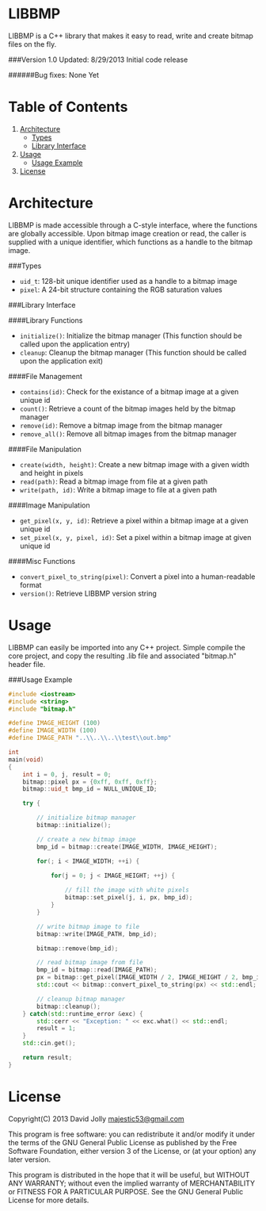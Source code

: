LIBBMP
========

LIBBMP is a C++ library that makes it easy to read, write and create
bitmap files on the fly.

###Version 1.0
Updated: 8/29/2013
Initial code release

######Bug fixes:
None Yet

Table of Contents
========

1. [Architecture](https://github.com/majestic53/libbmp#architecture)
	* [Types](https://github.com/majestic53/libbmp#types)
	* [Library Interface](https://github.com/majestic53/libbmp#library-interface)
2. [Usage](https://github.com/majestic53/libbmp#usage)
	* [Usage Example](https://github.com/majestic53/libbmp#usage-example)
3. [License](https://github.com/majestic53/libbmp#license)

Architecture
========

LIBBMP is made accessible through a C-style interface, where the functions are globally accessible.
Upon bitmap image creation or read, the caller is supplied with a unique identifier, which functions
as a handle to the bitmap image.

###Types

* ```uid_t```: 128-bit unique identifier used as a handle to a bitmap image
* ```pixel```: A 24-bit structure containing the RGB saturation values

###Library Interface

####Library Functions
* ```initialize()```: Initialize the bitmap manager (This function should be called upon the application entry)
* ```cleanup```: Cleanup the bitmap manager (This function should be called upon the application exit)

####File Management
* ```contains(id)```: Check for the existance of a bitmap image at a given unique id
* ```count()```: Retrieve a count of the bitmap images held by the bitmap manager
* ```remove(id)```: Remove a bitmap image from the bitmap manager
* ```remove_all()```: Remove all bitmap images from the bitmap manager

####File Manipulation
* ```create(width, height)```: Create a new bitmap image with a given width and height in pixels
* ```read(path)```: Read a bitmap image from file at a given path
* ```write(path, id)```: Write a bitmap image to file at a given path

####Image Manipulation
* ```get_pixel(x, y, id)```: Retrieve a pixel within a bitmap image at a given unique id
* ```set_pixel(x, y, pixel, id)```: Set a pixel within a bitmap image at given unique id

####Misc Functions
* ```convert_pixel_to_string(pixel)```: Convert a pixel into a human-readable format
* ```version()```: Retrieve LIBBMP version string

Usage
========

LIBBMP can easily be imported into any C++ project. Simple compile the 
core project, and copy the resulting .lib file and associated "bitmap.h"
header file.

###Usage Example

```c++
#include <iostream>
#include <string>
#include "bitmap.h"

#define IMAGE_HEIGHT (100)
#define IMAGE_WIDTH (100)
#define IMAGE_PATH "..\\..\\..\\test\\out.bmp"

int 
main(void)
{
	int i = 0, j, result = 0;
	bitmap::pixel px = {0xff, 0xff, 0xff};
	bitmap::uid_t bmp_id = NULL_UNIQUE_ID;

	try {

		// initialize bitmap manager
		bitmap::initialize();

		// create a new bitmap image
		bmp_id = bitmap::create(IMAGE_WIDTH, IMAGE_HEIGHT);

		for(; i < IMAGE_WIDTH; ++i) {
			
			for(j = 0; j < IMAGE_HEIGHT; ++j) {

				// fill the image with white pixels
				bitmap::set_pixel(j, i, px, bmp_id);
			}
		}

		// write bitmap image to file
		bitmap::write(IMAGE_PATH, bmp_id);

		bitmap::remove(bmp_id);

		// read bitmap image from file
		bmp_id = bitmap::read(IMAGE_PATH);
		px = bitmap::get_pixel(IMAGE_WIDTH / 2, IMAGE_HEIGHT / 2, bmp_id);
		std::cout << bitmap::convert_pixel_to_string(px) << std::endl;

		// cleanup bitmap manager
		bitmap::cleanup();
	} catch(std::runtime_error &exc) {
		std::cerr << "Exception: " << exc.what() << std::endl;
		result = 1;
	}
	std::cin.get();

	return result;
}
```

License
======

Copyright(C) 2013 David Jolly <majestic53@gmail.com>

This program is free software: you can redistribute it and/or modify
it under the terms of the GNU General Public License as published by
the Free Software Foundation, either version 3 of the License, or
(at your option) any later version.

This program is distributed in the hope that it will be useful,
but WITHOUT ANY WARRANTY; without even the implied warranty of
MERCHANTABILITY or FITNESS FOR A PARTICULAR PURPOSE.  See the
GNU General Public License for more details.
